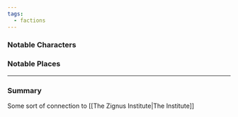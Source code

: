 ```yaml
---
tags:
  - factions
---
```

### Notable Characters


### Notable Places


___
### Summary
Some sort of connection to [[The Zignus Institute|The Institute]]
